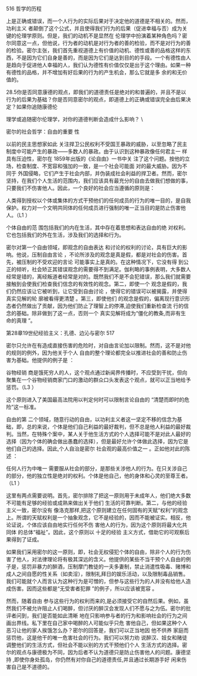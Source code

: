 516 哲学的历程

上是正确或错误，而一个人行为的实际后果对于决定他的道德是不相关的。然而，功利主义 者颠倒了这个公式，并且使得我们行为的后果（促进幸福与否）成为关键的伦理学原则。但是，我们的动机不是显然在 伦理学中扮演着某种角色吗？密尔同意这一点，但他说，行为者的动机是对行为者的善的检验，而不是对行为的善的检验。密尔主张，我们首先重视道德上有价值的动机、德性或善的品格这样的东西，不是因为它们自身是善的，而是因为它们是达到目的的手段。一个有德性由人是趋向于促进他人幸福的人，我们认为德性有价值仅仅是出于这个理由。如果一种有德性的品格，并不增加有好后果的行为的产生机会，那么它就是多 余的和无价值的。

28.5你是否同意康德的观点，即我们的道德责任是绝对的和普遍的，并且不是以行为的后果为基础？你是否同意密尔的观点，即道德上的正确或错误完全由后果决定？如果你追随康德伦

理学或追随密尔伦理学，对你的道德判断会造成什么影响？ \

密尔的社会哲学：自由的重要 性

以前的民主思想家如此 关注捍卫公民权利不受国王暴政的威胁，以至忽略了民主制度中可能产生的暴政——多数人的暴政。由于认识到这种暴政像任何君主一 样具有压迫性，密尔在 1859年出版的《论自由》一书中关 注了这个问题。按他的立场，检查制度、不宽容和强加的一致，是一个社会可能面 对的最大威胁。因为不同于 外国侵略，它们产生于社会内部，并伪装成社会利益的捍卫者。然而，密尔坚持，在我们个人生活的范围内，我们应该具有最充分的自由去做我们想做的事，只要我们不伤害他人。因此，一个良好的社会应当遵循的原则是：

人类得到授权以个体或集体的方式干预他们的任何成员的行为的唯一目的，是自我保护。权力对一个文明共同体的任何成员进行强制的唯一正当目的是防止伤害他人。（L1 ）

个体自由的范 围包括我们的内在生活，其中存在着思想和表达自由的绝 对权利。它也包括我们的外在生活，涉及我们的选择和行为。

密尔对第一个自由领域，即观念的自由表达 和讨论的权利的讨论，具有巨大的影响。他说，压制自由言论 ，不论所涉及的观念是真是假，都是对社会的伤害。首先，被压制的不受欢迎的言论 可能事实上是真的。在这种情况下，它没有得 到公正的倾听，社会矫正其错误观念的需要得不到满足。伽利略的事例表明，大多数人经常是错的，离经叛道者经常是对的。既然我们不是不会犯错误，那么我们就需要接触到会使我们检查我们信念的有效性的观念。第二，即使一个 观念是假的，我们仍然应该让它被听到，让它受到自由讨论 ，使得它的错误可以被揭露，并使得真实见解的轮 廓被看得更清楚 。第三，即使他们 的观念是假的，偏离现行意识形态者仍然做出了贡献，因为他们防止了理智上的停滞,迫使我们重新检查流 行的信念的基础。除非做到了这一点，否则一个 真实见解将成为“僵化的教条,而非有生命的真理 ”。

第28章19世纪经验主义：孔德、边沁与密尔 517

密尔只允许在有造成直接伤害的危险时，对自由言论加以限制。然而，这不是对他的规则的例外，因为他关于个人 自由的整个理论都完全以推进社会的善和防止伤害为基础。他提供的例子是 ：

谷物经销 商是饿死穷人的人，这个观点通过新闻界传播时，不应受到干扰，但向聚集在一个谷物经销商家门口的激动的群众口头发表这个观点，就可以正当地给予惩罚。（L3 ）

这个原则进入了美国最高法院用以判定何时可以限制言论自由的 “清楚而即时的危险”这一标准。

自由的第 二个领域，随意行动的自由，以功利主义者这一坚定不移的信念为基础，即，总的来说，个体是他们自己利益的最好裁判，但不总是他人利益的最好裁判。当然，在特殊个案中，某人关于他生活方式的个人选择可能不是对此人最好的选择（因为个体的确会做出愚蠢的选择），但是最好允许个体做此选择，因为它是他们自己的选择。因此,个人自治是密尔 社会观的最高价值之一 。正如他对此的陈述 ：

任何人行为中唯一 需要服从社会的部分，是那些关涉他人的行为。在只关涉自己的部分，他的独立性是绝对的权利。个体是他自己，他的身体和心灵的至尊王者。（L1 ）

这里有两点需要说明。首先，密尔排除了把这一原则用于未成年人，他们绝大多数不可能有足够的经验或成熟来做出关于他们 生活的可靠判断。第二，与他的经验主义一致，密尔没有 像洛克那样,把这个原则建立在任何固有的天赋“权利”的观念 上。所谓的天赋权利是一个抽象观念，它不是经验的，因而不能被证实。相反，他论证说，个体应该自由地实行任何不伤 害他人的行为，因为这个原则将最大化共同体 的总体“福祉”。因此，这个原则以 十足的经验 主义方式，借助它的可观察后果得到了证成。

如果我们采用密尔的这一原则，即，社会无权侵犯个体的自由，除非个人的行为伤害了他人，对法律理论将有极其深远的含义。他提供的某些不当干预个人自由的例子是，惩罚非暴力的醉酒，压制摩门教徒的一夫多妻制，禁止消遣性吸毒、赌博和成人之间自愿的性关系（如卖淫），限制礼拜日的娱乐活动，以及限制毒品销售。我们可能就个人而言认为这种行为是可憎的，但参与这些行为的人并没有给他人造成伤害。因而这些都是“无受害者犯罪 ”的例子，所以应该被宽容 。

然而，随着自由 参与这些行为的权利而来的,是必须接受它的自然后果。例如，虽然我们不被允许阻止人们喝醉，但讨厌的醉汉会发现人们不愿与之为伍。密尔的批评者问到，我们是否能如此清晰 地在只影响参与者的行为和影响社会的行为之间画出界线。私下里在自己家中喝醉的人可能似乎只危 害他自己，但如果这种个人恶习让他的家人挨饿怎么办？密尔的回答是，我们可以正当地因 他不供养 家庭而惩罚他，这是他干的唯一危害社会的行为。我们可以努力劝 说醉汉、妓女和赌徒调整他们的生活方式，但社会不能以别的方式干预他们个人 生活方式的选择。密尔的观点与康德极为不同，因为后者不认为道德只是防止伤害他人的问题。康德坚持 ,即使你身处孤岛，你仍然有对你自己的道德责任,并且通过长期游手好 闲来伤害自己是不道德的。

